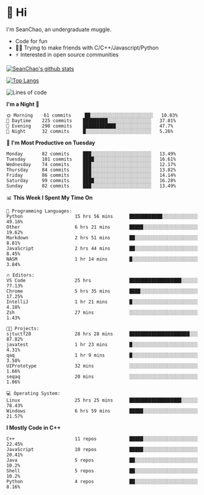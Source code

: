 # 👋 Hi
I'm SeanChao, an undergraduate muggle.

- Code for fun
- 👨‍💻 Trying to make friends with C/C++/Javascript/Python
- ⚡ Interested in open source communities

[![SeanChao's github stats](https://i-github-readme-stats.vercel.app/api?username=seanchao&show_icons=true)](https://github.com/anuraghazra/github-readme-stats)

[![Top Langs](https://i-github-readme-stats.vercel.app/api/top-langs/?username=seanchao&layout=compact)](https://github.com/anuraghazra/github-readme-stats)

<!--START_SECTION:waka-->
![Lines of code](https://img.shields.io/badge/From%20Hello%20World%20I%27ve%20Written-1.5%20million%20lines%20of%20code-blue)

**I'm a Night 🦉** 

```text
🌞 Morning    61 commits     ██░░░░░░░░░░░░░░░░░░░░░░░   10.03% 
🌆 Daytime    225 commits    █████████░░░░░░░░░░░░░░░░   37.01% 
🌃 Evening    290 commits    ████████████░░░░░░░░░░░░░   47.7% 
🌙 Night      32 commits     █░░░░░░░░░░░░░░░░░░░░░░░░   5.26%

```
📅 **I'm Most Productive on Tuesday** 

```text
Monday       82 commits     ███░░░░░░░░░░░░░░░░░░░░░░   13.49% 
Tuesday      101 commits    ████░░░░░░░░░░░░░░░░░░░░░   16.61% 
Wednesday    74 commits     ███░░░░░░░░░░░░░░░░░░░░░░   12.17% 
Thursday     84 commits     ███░░░░░░░░░░░░░░░░░░░░░░   13.82% 
Friday       86 commits     ███░░░░░░░░░░░░░░░░░░░░░░   14.14% 
Saturday     99 commits     ████░░░░░░░░░░░░░░░░░░░░░   16.28% 
Sunday       82 commits     ███░░░░░░░░░░░░░░░░░░░░░░   13.49%

```


📊 **This Week I Spent My Time On** 

```text
💬 Programming Languages: 
Python                   15 hrs 56 mins      ████████████░░░░░░░░░░░░░   49.16% 
Other                    6 hrs 21 mins       █████░░░░░░░░░░░░░░░░░░░░   19.62% 
Markdown                 2 hrs 51 mins       ██░░░░░░░░░░░░░░░░░░░░░░░   8.81% 
JavaScript               2 hrs 44 mins       ██░░░░░░░░░░░░░░░░░░░░░░░   8.45% 
NASM                     1 hr 14 mins        █░░░░░░░░░░░░░░░░░░░░░░░░   3.84%

🔥 Editors: 
VS Code                  25 hrs              ███████████████████░░░░░░   77.13% 
Chrome                   5 hrs 35 mins       ████░░░░░░░░░░░░░░░░░░░░░   17.25% 
IntelliJ                 1 hr 21 mins        █░░░░░░░░░░░░░░░░░░░░░░░░   4.18% 
Zsh                      27 mins             ░░░░░░░░░░░░░░░░░░░░░░░░░   1.43%

🐱‍💻 Projects: 
sjtuctf20                28 hrs 28 mins      ██████████████████████░░░   87.82% 
javatest                 1 hr 23 mins        █░░░░░░░░░░░░░░░░░░░░░░░░   4.31% 
qaq                      1 hr 9 mins         █░░░░░░░░░░░░░░░░░░░░░░░░   3.58% 
UIPrototype              32 mins             ░░░░░░░░░░░░░░░░░░░░░░░░░   1.66% 
seqaq                    20 mins             ░░░░░░░░░░░░░░░░░░░░░░░░░   1.06%

💻 Operating System: 
Linux                    25 hrs 25 mins      ███████████████████░░░░░░   78.43% 
Windows                  6 hrs 59 mins       █████░░░░░░░░░░░░░░░░░░░░   21.57%

```

**I Mostly Code in C++** 

```text
C++                      11 repos            █████░░░░░░░░░░░░░░░░░░░░   22.45% 
JavaScript               10 repos            █████░░░░░░░░░░░░░░░░░░░░   20.41% 
Java                     5 repos             ██░░░░░░░░░░░░░░░░░░░░░░░   10.2% 
Shell                    5 repos             ██░░░░░░░░░░░░░░░░░░░░░░░   10.2% 
Python                   4 repos             ██░░░░░░░░░░░░░░░░░░░░░░░   8.16%

```



<!--END_SECTION:waka-->
